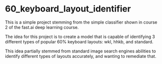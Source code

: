 # 60_keyboard_layout_identifier

This is a simple project stemming from the simple classifier shown in course 2 of the fast.ai deep learning course.

The idea for this project is to create a model that is capable of identifying 3 different types of popular 60% keyboard layouts: wkl, hhkb, and standard.

This idea partially stemmed from standard image search engines abilities to identify different types of layouts accurately, and wanting to remediate that.
